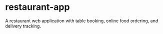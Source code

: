 # restaurant-app
A restaurant web application with table booking, online food ordering, and delivery tracking.
